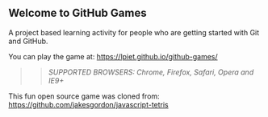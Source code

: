 ## Welcome to GitHub Games

A project based learning activity for people who are getting started with Git and GitHub.

You can play the game at: https://lpiet.github.io/github-games/

>> _*SUPPORTED BROWSERS*: Chrome, Firefox, Safari, Opera and IE9+_

This fun open source game was cloned from: https://github.com/jakesgordon/javascript-tetris
